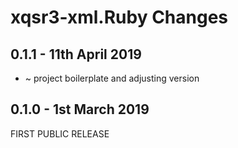 # **xqsr3-xml.Ruby** Changes

## 0.1.1 - 11th April 2019

* ~ project boilerplate and adjusting version

## 0.1.0 - 1st March 2019

FIRST PUBLIC RELEASE


